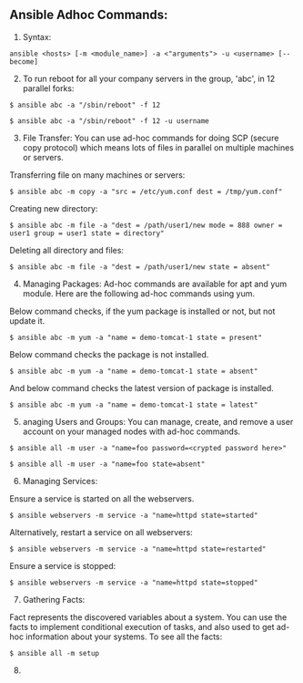 ## Ansible Adhoc Commands:


1. Syntax:
```
ansible <hosts> [-m <module_name>] -a <"arguments"> -u <username> [--become]  
```

2. To run reboot for all your company servers in the group, 'abc', in 12 parallel forks:

```
$ ansible abc -a "/sbin/reboot" -f 12  

$ ansible abc -a "/sbin/reboot" -f 12 -u username  
```

3. File Transfer:
You can use ad-hoc commands for doing SCP (secure copy protocol) which means lots of files in parallel on multiple machines or servers.

Transferring file on many machines or servers:
```
$ ansible abc -m copy -a "src = /etc/yum.conf dest = /tmp/yum.conf"  
```

Creating new directory: 
```
$ ansible abc -m file -a "dest = /path/user1/new mode = 888 owner = user1 group = user1 state = directory" 
```
Deleting all directory and files:

```
$ ansible abc -m file -a "dest = /path/user1/new state = absent"  

```

4. Managing Packages:
Ad-hoc commands are available for apt and yum module. Here are the following ad-hoc commands using yum.

Below command checks, if the yum package is installed or not, but not update it.
```
$ ansible abc -m yum -a "name = demo-tomcat-1 state = present" 
```
Below command checks the package is not installed.
```
$ ansible abc -m yum -a "name = demo-tomcat-1 state = absent"   
```

And below command checks the latest version of package is installed.
```
$ ansible abc -m yum -a "name = demo-tomcat-1 state = latest"   
```

5. anaging Users and Groups:
You can manage, create, and remove a user account on your managed nodes with ad-hoc commands.

```
$ ansible all -m user -a "name=foo password=<crypted password here>"  
  
$ ansible all -m user -a "name=foo state=absent"
```  


6. Managing Services:

Ensure a service is started on all the webservers.
```
$ ansible webservers -m service -a "name=httpd state=started"  
```
Alternatively, restart a service on all webservers:
```
$ ansible webservers -m service -a "name=httpd state=restarted" 
```
Ensure a service is stopped:
```
$ ansible webservers -m service -a "name=httpd state=stopped"
```


7. Gathering Facts:

Fact represents the discovered variables about a system. You can use the facts to implement conditional execution of tasks, and also used to get ad-hoc information about your systems. To see all the facts:
```
$ ansible all -m setup  
```

8. 

